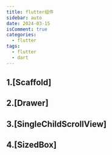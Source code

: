 ```yaml
---
title: flutter组件
sidebar: auto
date: 2024-03-15
isComment: true
categories:
  - flutter
tags:
  - flutter
  - dart
---
```


## 1.[Scaffold]

## 2.[Drawer]

## 3.[SingleChildScrollView]

## 4.[SizedBox]